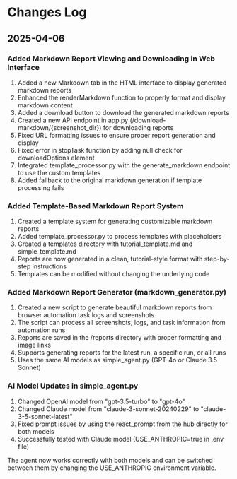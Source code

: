 # Changes Log

## 2025-04-06

### Added Markdown Report Viewing and Downloading in Web Interface

1. Added a new Markdown tab in the HTML interface to display generated markdown reports
2. Enhanced the renderMarkdown function to properly format and display markdown content
3. Added a download button to download the generated markdown reports
4. Created a new API endpoint in app.py (/download-markdown/{screenshot_dir}) for downloading reports
5. Fixed URL formatting issues to ensure proper report generation and display
6. Fixed error in stopTask function by adding null check for downloadOptions element
7. Integrated template_processor.py with the generate_markdown endpoint to use the custom templates
8. Added fallback to the original markdown generation if template processing fails

### Added Template-Based Markdown Report System

1. Created a template system for generating customizable markdown reports
2. Added template_processor.py to process templates with placeholders
3. Created a templates directory with tutorial_template.md and simple_template.md
4. Reports are now generated in a clean, tutorial-style format with step-by-step instructions
5. Templates can be modified without changing the underlying code

### Added Markdown Report Generator (markdown_generator.py)

1. Created a new script to generate beautiful markdown reports from browser automation task logs and screenshots
2. The script can process all screenshots, logs, and task information from automation runs
3. Reports are saved in the /reports directory with proper formatting and image links
4. Supports generating reports for the latest run, a specific run, or all runs
5. Uses the same AI models as simple_agent.py (GPT-4o or Claude 3.5 Sonnet)

### AI Model Updates in simple_agent.py

1. Changed OpenAI model from "gpt-3.5-turbo" to "gpt-4o"
2. Changed Claude model from "claude-3-sonnet-20240229" to "claude-3-5-sonnet-latest"
3. Fixed prompt issues by using the react_prompt from the hub directly for both models
4. Successfully tested with Claude model (USE_ANTHROPIC=true in .env file)

The agent now works correctly with both models and can be switched between them by changing the USE_ANTHROPIC environment variable.
